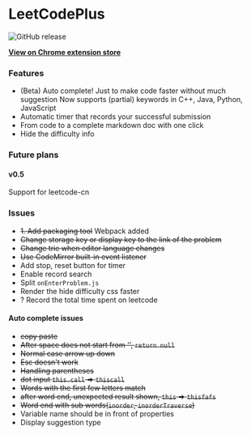 # LeetCodePlus
![GitHub release](https://img.shields.io/badge/Release-v0.2-green.svg)

**[View on Chrome extension store](https://chrome.google.com/webstore/detail/leetcodeplus/fcbagaohifcgechffdbbkbockfkmjiok?hl=en-US)**

### Features
* (Beta) Auto complete! Just to make code faster without much suggestion
Now supports (partial) keywords in C++, Java, Python, JavaScript
* Automatic timer that records your successful submission 
* From code to a complete markdown doc with one click
* Hide the difficulty info

### Future plans

#### v0.5
Support for leetcode-cn

### Issues
* <del>1. Add packaging tool</del> Webpack added
* <del>Change storage key or display key to the link of the problem</del>
* <del>Change trie when editor language changes</del>
* <del>Use CodeMirror built-in event listener</del>
* Add stop, reset button for timer
* Enable record search
* Split `onEnterProblem.js`
* Render the hide difficulty css faster
* ? Record the total time spent on leetcode

#### Auto complete issues
* <del>copy paste</del>
* <del>After space does not start from '', `return null`</del>
* <del>Normal case arrow up down</del>
* <del>Esc doesn't work</del>
* <del>Handling parentheses</del>
* <del>dot input `this.call` => `thiscall`</del>
* <del>Words with the first few letters match<del>
* <del>after word end, unexpected result shown, `this` => `thisfafs`<del>
* <del>Word end with sub words(`inorder`, `inorderTraverse`)</del>
* Variable name should be in front of properties
* Display suggestion type



